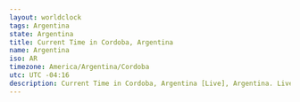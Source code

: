 ```yaml
---
layout: worldclock
tags: Argentina
state: Argentina
title: Current Time in Cordoba, Argentina
name: Argentina
iso: AR
timezone: America/Argentina/Cordoba
utc: UTC -04:16
description: Current Time in Cordoba, Argentina [Live], Argentina. Live update now time in Cordoba, timezone America/Argentina/Cordoba, UTC -04:16, Country ISO code & Current Local Time.
---
```


